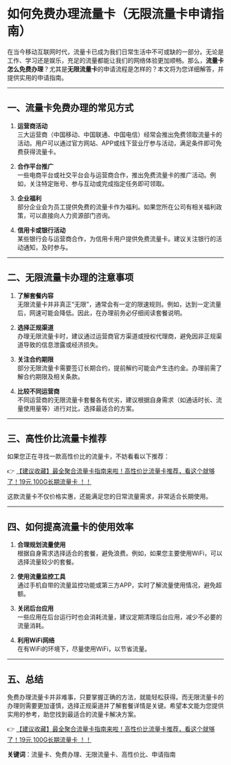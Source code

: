 # 如何免费办理流量卡（无限流量卡申请指南）

在当今移动互联网时代，流量卡已成为我们日常生活中不可或缺的一部分。无论是工作、学习还是娱乐，充足的流量都能让我们的网络体验更加顺畅。那么，**流量卡怎么免费办理**？尤其是**无限流量卡**的申请流程是怎样的？本文将为您详细解答，并提供实用的申请指南。

---

## 一、流量卡免费办理的常见方式

1. **运营商活动**  
   三大运营商（中国移动、中国联通、中国电信）经常会推出免费领取流量卡的活动。用户可以通过官方网站、APP或线下营业厅参与活动，满足条件即可免费获得流量卡。

2. **合作平台推广**  
   一些电商平台或社交平台会与运营商合作，推出免费流量卡的推广活动。例如，关注特定账号、参与互动或完成指定任务即可领取。

3. **企业福利**  
   部分企业会为员工提供免费的流量卡作为福利。如果您所在公司有相关福利政策，可以直接向人力资源部门咨询。

4. **信用卡或银行活动**  
   某些银行会与运营商合作，为信用卡用户提供免费流量卡。建议关注银行的活动通知，及时参与。

---

## 二、无限流量卡办理的注意事项

1. **了解套餐内容**  
   无限流量卡并非真正“无限”，通常会有一定的限速规则。例如，达到一定流量后，网速可能会降低。因此，在办理前务必仔细阅读套餐说明。

2. **选择正规渠道**  
   办理无限流量卡时，建议通过运营商官方渠道或授权代理商，避免因非正规渠道导致的信息泄露或经济损失。

3. **关注合约期限**  
   部分无限流量卡需要签订长期合约，提前解约可能会产生违约金。办理前需了解合约期限及相关条款。

4. **比较不同运营商**  
   不同运营商的无限流量卡套餐各有优劣，建议根据自身需求（如通话时长、流量使用量等）进行对比，选择最适合的方案。

---

## 三、高性价比流量卡推荐

如果您正在寻找一款高性价比的流量卡，不妨看看以下推荐：

👉 [【建议收藏】最全聚合流量卡指南来啦！高性价比流量卡推荐，看这个就够了！19元 100G长期流量卡 ！！](https://bit.ly/Liuliangka)

这款流量卡不仅价格实惠，还能满足您的日常流量需求，非常适合长期使用。

---

## 四、如何提高流量卡的使用效率

1. **合理规划流量使用**  
   根据自身需求选择适合的套餐，避免浪费。例如，如果您主要使用WiFi，可以选择流量较少的套餐。

2. **使用流量监控工具**  
   通过手机自带的流量监控功能或第三方APP，实时了解流量使用情况，避免超额。

3. **关闭后台应用**  
   一些应用在后台运行时也会消耗流量，建议定期清理后台应用，减少不必要的流量消耗。

4. **利用WiFi网络**  
   在有WiFi的环境下，尽量使用WiFi，以节省流量。

---

## 五、总结

免费办理流量卡并非难事，只要掌握正确的方法，就能轻松获得。而无限流量卡的办理则需要更加谨慎，选择正规渠道并了解套餐详情是关键。希望本文能为您提供实用的参考，助您找到最适合的流量卡解决方案。

👉 [【建议收藏】最全聚合流量卡指南来啦！高性价比流量卡推荐，看这个就够了！19元 100G长期流量卡 ！！](https://bit.ly/Liuliangka)

**关键词**：流量卡、免费办理、无限流量卡、高性价比、申请指南